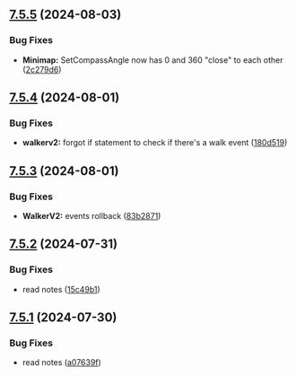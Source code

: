 ## [7.5.5](https://github.com/Torwent/SRL-T/compare/v7.5.4...v7.5.5) (2024-08-03)


### Bug Fixes

* **Minimap:** SetCompassAngle now has 0 and 360 "close" to each other ([2c279d6](https://github.com/Torwent/SRL-T/commit/2c279d6c180671f1c28bd616d615793aa59405fe))



## [7.5.4](https://github.com/Torwent/SRL-T/compare/v7.5.3...v7.5.4) (2024-08-01)


### Bug Fixes

* **walkerv2:** forgot if statement to check if there's a walk event ([180d519](https://github.com/Torwent/SRL-T/commit/180d519592e69c164f2a1e14f85ad47e5eda191a))



## [7.5.3](https://github.com/Torwent/SRL-T/compare/v7.5.2...v7.5.3) (2024-08-01)


### Bug Fixes

* **WalkerV2:** events rollback ([83b2871](https://github.com/Torwent/SRL-T/commit/83b2871af94fc19a9c9289be41ac9e6f90497965))



## [7.5.2](https://github.com/Torwent/SRL-T/compare/v7.5.1...v7.5.2) (2024-07-31)


### Bug Fixes

* read notes ([15c49b1](https://github.com/Torwent/SRL-T/commit/15c49b12fe10f0a21c0f6a4f3b8cc49ef305c405))



## [7.5.1](https://github.com/Torwent/SRL-T/compare/v7.5.0...v7.5.1) (2024-07-30)


### Bug Fixes

* read notes ([a07639f](https://github.com/Torwent/SRL-T/commit/a07639f26d72fff8ed6894a9c23535a6c4ea0839))



